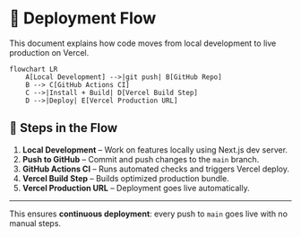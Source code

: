 # 🚀 Deployment Flow

This document explains how code moves from local development to live production on Vercel.

```mermaid
flowchart LR
    A[Local Development] -->|git push| B[GitHub Repo]
    B --> C[GitHub Actions CI]
    C -->|Install + Build| D[Vercel Build Step]
    D -->|Deploy| E[Vercel Production URL]
```

## 🔄 Steps in the Flow
1. **Local Development** – Work on features locally using Next.js dev server.
2. **Push to GitHub** – Commit and push changes to the `main` branch.
3. **GitHub Actions CI** – Runs automated checks and triggers Vercel deploy.
4. **Vercel Build Step** – Builds optimized production bundle.
5. **Vercel Production URL** – Deployment goes live automatically.

---
This ensures **continuous deployment**: every push to `main` goes live with no manual steps.
